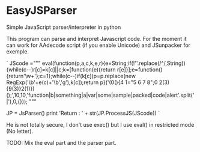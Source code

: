 # EasyJSParser
Simple JavaScript parser/interpreter in python

This program can parse and interpret Javascript code. For the moment it can work for AAdecode script (if you enable Unicode) and JSunpacker for exemple.

`
JScode ="""
eval(function(p,a,c,k,e,r){e=String;if(!''.replace(/^/,String)){while(c--)r[c]=k[c]||c;k=[function(e){return r[e]}];e=function(){return'\\w+'};c=1};while(c--)if(k[c])p=p.replace(new RegExp('\\b'+e(c)+'\\b','g'),k[c]);return p}('(0(){4 1="5 6 7 8";0 2(3){9(3)}2(1)})();',10,10,'function|b|something|a|var|some|sample|packed|code|alert'.split('|'),0,{}));
"""

JP = JsParser()
print 'Return : ' + str(JP.ProcessJS(JScode))
`

He is not totally secure, I don't use exec() but I use eval() in restricted mode (No letter).

TODO:
Mix the eval part and the parser part.
